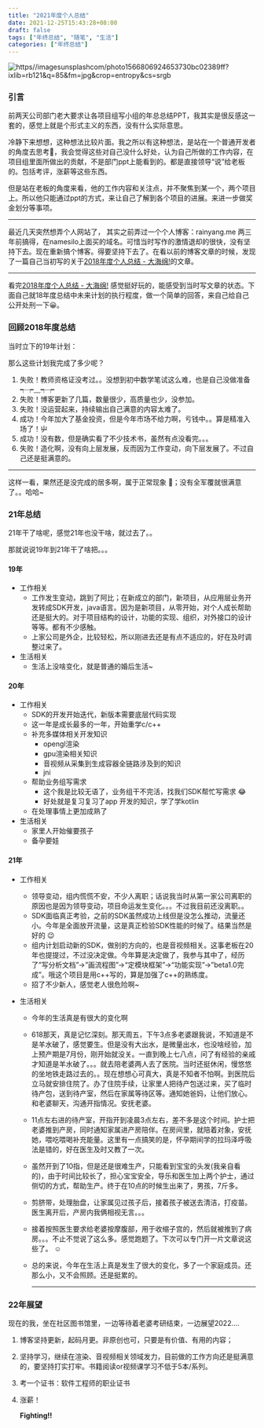 ```yaml
---
title: "2021年度个人总结"
date: 2021-12-25T15:43:28+08:00
draft: false
tags: ["年终总结", "随笔", "生活"]
categories: ["年终总结"]
---
```


![https//imagesunsplashcom/photo1566806924653730bc02389ff?ixlib=rb121&q=85&fm=jpg&crop=entropy&cs=srgb](https://images.unsplash.com/photo-1566806924653-730bc02389ff?ixlib=rb-1.2.1&q=85&fm=jpg&crop=entropy&cs=srgb)

### 引言

前两天公司部门老大要求让各项目组写小组的年总总结PPT，我其实是很反感这一套的，感觉上就是个形式主义的东西，没有什么实际意思。

冷静下来想想，这种想法比较片面。我之所以有这种想法，是站在一个普通开发者的角度去思考🤔，我会觉得这些对自己没什么好处，认为自己所做的工作内容，在项目组里面所做出的贡献，不是部门ppt上能看到的。都是直接领导“说”给老板的。包括考评，涨薪等这些东西。

但是站在老板的角度来看，他的工作内容和关注点，并不聚焦到某一个，两个项目上。所以他只能通过ppt的方式，来让自己了解到各个项目的进展。来进一步做奖金划分等事项。

---

最近几天突然想弄个人网站了， 其实之前弄过一个个人博客：rainyang.me 两三年前搞得，在namesilo上面买的域名。可惜当时写作的激情退却的很快，没有坚持下去。现在重新搞个博客。得要坚持下去了。在看以前的博客文章的时候，发现了一篇自己当初写的关于[2018年度个人总结 - 大海绵!](https://www.smallsponge.com/posts/2018%E5%B9%B4%E5%BA%A6%E4%B8%AA%E4%BA%BA%E6%80%BB%E7%BB%93/)的文章。

---

看完[2018年度个人总结 - 大海绵!](https://www.smallsponge.com/posts/2018%E5%B9%B4%E5%BA%A6%E4%B8%AA%E4%BA%BA%E6%80%BB%E7%BB%93/) 感觉挺好玩的，能感受到当时写文章的状态。下面自己就18年度总结中未来计划的执行程度，做一个简单的回答，来自己给自己公开处刑一下😀。

### 回顾2018年度总结

当时立下的19年计划：

那么这些计划我完成了多少呢？

1. 失败！教师资格证没考过。。没想到初中数学笔试这么难，也是自己没做准备┭┮﹏┭┮
2. 失败！博客更新了几篇，数量很少，高质量也少，没参加。
3. 失败！没运营起来，持续输出自己满意的内容太难了。
4. 成功！今年加大了基金投资，但是今年市场不给力啊，亏钱中。。算是精准入场了！屮
5. 成功！没有数，但是确实看了不少技术书，虽然有点没看完。。。
6. 失败！造化啊，没有向上层发展，反而因为工作变动，向下层发展了。不过自己还是挺满意的。

---

这样一看，果然还是没完成的居多啊，属于正常现象 🐶；没有全军覆就很满意了。。哈哈~

### 21年总结

21年干了啥呢，感觉21年也没干啥，就过去了。。

那就说说19年到21年干了啥把。。。

#### 19年

- 工作相关
  - 工作发生变动，跳到了阿比；在新成立的部门，新项目，从应用层业务开发转成SDK开发，java语言。因为是新项目，从零开始，对个人成长帮助还是挺大的。对于项目结构的设计，功能的实现、组织，对外接口的设计等等。都有不少感触。
  - 上家公司是外企，比较轻松，所以刚进去还是有点不适应的，好在及时调整过来了。
- 生活相关
  - 生活上没啥变化，就是普通的婚后生活~

#### 20年

- 工作相关
  - SDK的开发开始迭代，新版本需要底层代码实现
  - 这一年是成长最多的一年，开始重学c/c++
  - 补充多媒体相关开发知识
    - opengl渲染
    - gpu渲染相关知识
    - 音视频从采集到生成容器全链路涉及到的知识
    - jni
  - 帮助业务组写需求
    - 这个我是比较无语了，业务组干不完活，找我们SDK帮忙写需求 😂
    - 好处就是复习复习了app 开发的知识，学了学kotlin
  - 在处理事情上更加成熟了
- 生活相关
  - 家里人开始催要孩子
  - 备孕要娃

#### 21年

- 工作相关
  
  - 领导变动，组内慌慌不安，不少人离职；话说我当时从第一家公司离职的原因也是因为领导变动，项目命运发生变化。。。不过我目前还没离职。。
  - SDK面临真正考验，之前的SDK虽然成功上线但是没怎么推动，流量还小。今年是全面放开流量，这是真正检验SDK性能的时候了。结果当然是好的 😉
  - 组内计划启动新的SDK，做别的方向的，也是音视频相关。这事老板在20年也提提过，不过没决定做。今年算是决定做了，我参与其中了，经历了”写分析文档”→”画流程图”→“定模块框架”→“功能实现”→”beta1.0完成”。哦这个项目是用c++写的，算是加强了c++的熟练度。
  - 招了不少新人，感觉老人很危险啊~

- 生活相关
  
  - 今年的生活真是有很大的变化啊
  
  - 618那天，真是记忆深刻。那天周五，下午3点多老婆跟我说，不知道是不是羊水破了，感觉要生。但是没有大出水，是微量出水，也没啥经验，加上预产期是7月份，刚开始就没关。一直到晚上七八点，问了有经验的亲戚才知道是羊水破了。。。就去陪老婆两人去了医院。当时还挺休闲，慢悠悠的坐地铁走路过去的。。现在想想心可真大，真是不知者不怕啊。到医院后立马就安排住院了。办了住院手续，让家里人把待产包送过来，买了临时待产包，送到待产室，然后在家属等待区等。通知她爸妈，让他们放心。和老婆聊天，沟通开指情况。安抚老婆。
  
  - 11点左右进的待产室，开指开到凌晨3点左右，差不多是这个时间。护士把老婆推到产房，同时通知家属进产房陪伴。在房间里，就陪着对象，安抚她，喂吃喂喝补充能量。这里有一点搞笑的是，怀孕期间学的拉玛泽呼吸法是错的，好在医生及时又教了一次。
  
  - 虽然开到了10指，但是还是很难生产，只能看到宝宝的头发(我亲自看的)，由于时间比较长了，担心宝宝安全，导乐和医生加上两个护士，通过侧切的方式，帮助生产。终于在10点的时候生出来了，男孩，7斤多。
  
  - 剪脐带，处理胎盘，让家属见过孩子后，接着孩子被送去清洁，打疫苗。医生离开后，产房内我俩相视无言。。。
  
  - 接着按照医生要求给老婆按摩腹部，用于收缩子宫的，然后就被推到了病房。。。不止不觉说了这么多。感觉跑题了。下次可以专门开一片文章说这些了。 ☺️
  
  - 总的来说，今年在生活上真是发生了很大的变化，多了一个家庭成员。还那么小，又不会照顾。还是挺累的。
    
    ---

### 22年展望

现在的我，坐在社区图书馆里，一边等待着老婆考研结束，一边展望2022....

1. 博客坚持更新，起码月更。非原创也可，只要是有价值、有用的内容；

2. 坚持学习，继续在渲染、音视频相关领域发力，目前做的工作方向还是挺满意的，要坚持打实打牢。书籍阅读or视频课学习不低于5本/系列。

3. 考一个证书：软件工程师的职业证书

4. 涨薪！
   
   **Fighting!!**
